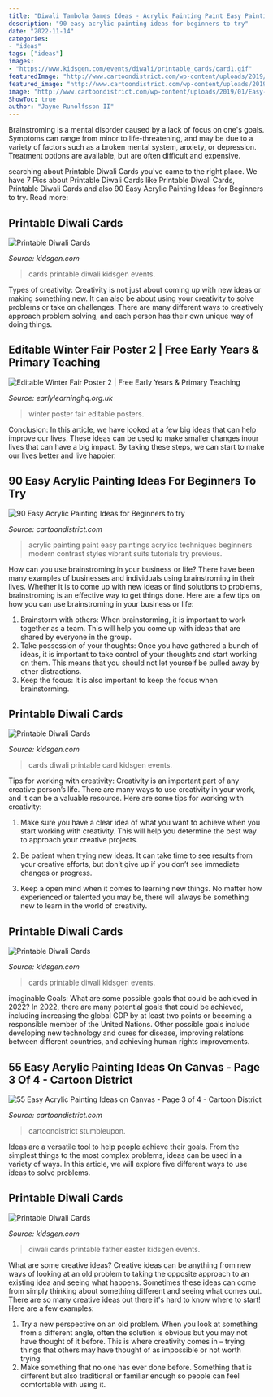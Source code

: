```yaml
---
title: "Diwali Tambola Games Ideas - Acrylic Painting Paint Easy Paintings Acrylics Techniques Beginners Modern Contrast Styles Vibrant Suits Tutorials Try Previous"
description: "90 easy acrylic painting ideas for beginners to try"
date: "2022-11-14"
categories:
- "ideas"
tags: ["ideas"]
images:
- "https://www.kidsgen.com/events/diwali/printable_cards/card1.gif"
featuredImage: "http://www.cartoondistrict.com/wp-content/uploads/2019/01/Easy-Acrylic-Painting-Ideas-on-Canvas.png"
featured_image: "http://www.cartoondistrict.com/wp-content/uploads/2019/01/Easy-Acrylic-Painting-Ideas-on-Canvas.png"
image: "http://www.cartoondistrict.com/wp-content/uploads/2019/01/Easy-Acrylic-Painting-Ideas-on-Canvas.png"
ShowToc: true
author: "Jayne Runolfsson II"
---
```



Brainstroming is a mental disorder caused by a lack of focus on one's goals. Symptoms can range from minor to life-threatening, and may be due to a variety of factors such as a broken mental system, anxiety, or depression. Treatment options are available, but are often difficult and expensive.

	

		
searching about Printable Diwali Cards you've came to the right place. We have 7 Pics about Printable Diwali Cards like Printable Diwali Cards, Printable Diwali Cards and also 90 Easy Acrylic Painting Ideas for Beginners to try. Read more:
		
    
## Printable Diwali Cards

<img loading=lazy src="https://www.kidsgen.com/events/diwali/printable_cards/print-card4.jpg" onerror="this.onerror=null;this.src='https://tse3.mm.bing.net/th?id=OIP.uPsDDfa-mkFlCCj5mIhiFQHaFP&amp;pid=15.1';" alt="Printable Diwali Cards">

_Source: kidsgen.com_

>cards printable diwali kidsgen events. 

	

Types of creativity:
Creativity is not just about coming up with new ideas or making something new. It can also be about using your creativity to solve problems or take on challenges. There are many different ways to creatively approach problem solving, and each person has their own unique way of doing things.

    
## Editable Winter Fair Poster 2 | Free Early Years &amp; Primary Teaching

<img loading=lazy src="http://www.earlylearninghq.org.uk/wp-content/uploads/2010/11/Winter-poster1prev.jpg" onerror="this.onerror=null;this.src='https://tse2.mm.bing.net/th?id=OIP.iysIPz4974uSqQbYcfCAEwAAAA&amp;pid=15.1';" alt="Editable Winter Fair Poster 2 | Free Early Years &amp; Primary Teaching">

_Source: earlylearninghq.org.uk_

>winter poster fair editable posters. 

	

Conclusion:
In this article, we have looked at a few big ideas that can help improve our lives. These ideas can be used to make smaller changes inour lives that can have a big impact. By taking these steps, we can start to make our lives better and live happier.

    
## 90 Easy Acrylic Painting Ideas For Beginners To Try

<img loading=lazy src="http://www.cartoondistrict.com/wp-content/uploads/2017/02/Easy-Acrylic-Painting-Ideas-for-Beginners00006-1.jpg" onerror="this.onerror=null;this.src='https://tse4.mm.bing.net/th?id=OIP.EFsThLmGLZZFLolqyD0tXAHaKq&amp;pid=15.1';" alt="90 Easy Acrylic Painting Ideas for Beginners to try">

_Source: cartoondistrict.com_

>acrylic painting paint easy paintings acrylics techniques beginners modern contrast styles vibrant suits tutorials try previous. 

	

How can you use brainstroming in your business or life?
There have been many examples of businesses and individuals using brainstroming in their lives. Whether it is to come up with new ideas or find solutions to problems, brainstroming is an effective way to get things done. Here are a few tips on how you can use brainstroming in your business or life: 
1. Brainstorm with others: When brainstorming, it is important to work together as a team. This will help you come up with ideas that are shared by everyone in the group. 
2. Take possession of your thoughts: Once you have gathered a bunch of ideas, it is important to take control of your thoughts and start working on them. This means that you should not let yourself be pulled away by other distractions. 
3. Keep the focus: It is also important to keep the focus when brainstorming.

    
## Printable Diwali Cards

<img loading=lazy src="https://www.kidsgen.com/events/diwali/printable_cards/card1.gif" onerror="this.onerror=null;this.src='https://tse2.mm.bing.net/th?id=OIP.HCt9Xj7X-0BdXjDxk3ky3QHaKe&amp;pid=15.1';" alt="Printable Diwali Cards">

_Source: kidsgen.com_

>cards diwali printable card kidsgen events. 

	

Tips for working with creativity:
Creativity is an important part of any creative person’s life. There are many ways to use creativity in your work, and it can be a valuable resource. Here are some tips for working with creativity:
1. Make sure you have a clear idea of what you want to achieve when you start working with creativity. This will help you determine the best way to approach your creative projects.

2. Be patient when trying new ideas. It can take time to see results from your creative efforts, but don’t give up if you don’t see immediate changes or progress.

3. Keep a open mind when it comes to learning new things. No matter how experienced or talented you may be, there will always be something new to learn in the world of creativity.


    
## Printable Diwali Cards

<img loading=lazy src="http://www.kidsgen.com/events/diwali/printable_cards/print-card8.jpg" onerror="this.onerror=null;this.src='https://tse3.mm.bing.net/th?id=OIP.2OXVlEpmzFaJ0Luj5gk1KQHaFP&amp;pid=15.1';" alt="Printable Diwali Cards">

_Source: kidsgen.com_

>cards printable diwali kidsgen events. 

	

imaginable Goals: What are some possible goals that could be achieved in 2022?
In 2022, there are many potential goals that could be achieved, including increasing the global GDP by at least two points or becoming a responsible member of the United Nations. Other possible goals include developing new technology and cures for disease, improving relations between different countries, and achieving human rights improvements.

    
## 55 Easy Acrylic Painting Ideas On Canvas - Page 3 Of 4 - Cartoon District

<img loading=lazy src="http://www.cartoondistrict.com/wp-content/uploads/2019/01/Easy-Acrylic-Painting-Ideas-on-Canvas.png" onerror="this.onerror=null;this.src='https://tse4.mm.bing.net/th?id=OIP.En5ZMGIFuTrR8nAccLWeTgHaaO&amp;pid=15.1';" alt="55 Easy Acrylic Painting Ideas on Canvas - Page 3 of 4 - Cartoon District">

_Source: cartoondistrict.com_

>cartoondistrict stumbleupon. 

	

Ideas are a versatile tool to help people achieve their goals. From the simplest things to the most complex problems, ideas can be used in a variety of ways. In this article, we will explore five different ways to use ideas to solve problems.

    
## Printable Diwali Cards

<img loading=lazy src="http://www.kidsgen.com/events/diwali/printable_cards/card6.gif" onerror="this.onerror=null;this.src='https://tse3.mm.bing.net/th?id=OIP.t3JlxDzlD37O-vKMF-BC5QHaKe&amp;pid=15.1';" alt="Printable Diwali Cards">

_Source: kidsgen.com_

>diwali cards printable father easter kidsgen events. 

	

What are some creative ideas?
Creative ideas can be anything from new ways of looking at an old problem to taking the opposite approach to an existing idea and seeing what happens. Sometimes these ideas can come from simply thinking about something different and seeing what comes out. There are so many creative ideas out there it's hard to know where to start! Here are a few examples: 
1. Try a new perspective on an old problem. When you look at something from a different angle, often the solution is obvious but you may not have thought of it before. This is where creativity comes in – trying things that others may have thought of as impossible or not worth trying. 
2. Make something that no one has ever done before. Something that is different but also traditional or familiar enough so people can feel comfortable with using it.

